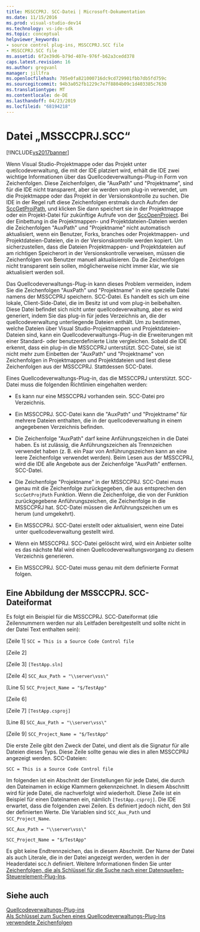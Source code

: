 ```yaml
---
title: MSSCCPRJ. SCC-Datei | Microsoft-Dokumentation
ms.date: 11/15/2016
ms.prod: visual-studio-dev14
ms.technology: vs-ide-sdk
ms.topic: conceptual
helpviewer_keywords:
- source control plug-ins, MSSCCPRJ.SCC file
- MSSCCPRJ.SCC file
ms.assetid: 6f2e39d6-b79d-407e-976f-b62a3cedd378
caps.latest.revision: 16
ms.author: gregvanl
manager: jillfra
ms.openlocfilehash: 705e0fa821000716dc9cd729901fbb7db5fd759c
ms.sourcegitcommit: 94b3a052fb1229c7e7f8804b09c1d403385c7630
ms.translationtype: MT
ms.contentlocale: de-DE
ms.lasthandoff: 04/23/2019
ms.locfileid: "68194218"
---
```

# <a name="mssccprjscc-file"></a>Datei „MSSCCPRJ.SCC“
[!INCLUDE[vs2017banner](../includes/vs2017banner.md)]

Wenn Visual Studio-Projektmappe oder das Projekt unter quellcodeverwaltung, die mit der IDE platziert wird, erhält die IDE zwei wichtige Informationen über das Quellcodeverwaltungs-Plug-in Form von Zeichenfolgen. Diese Zeichenfolgen, die "AuxPath" und "Projektname", sind für die IDE nicht transparent, aber sie werden vom plug-in verwendet, um die Projektmappe oder das Projekt in der Versionskontrolle zu suchen. Die IDE in der Regel ruft diese Zeichenfolgen erstmals durch Aufrufen der [SccGetProjPath](../extensibility/sccgetprojpath-function.md), und klicken Sie dann speichert sie in der Projektmappe oder ein Projekt-Datei für zukünftige Aufrufe von der [SccOpenProject](../extensibility/sccopenproject-function.md). Bei der Einbettung in die Projektmappen- und Projektdateien-Dateien werden die Zeichenfolgen "AuxPath" und "Projektname" nicht automatisch aktualisiert, wenn ein Benutzer, Forks, branches oder Projektmappen- und Projektdateien-Dateien, die in der Versionskontrolle werden kopiert. Um sicherzustellen, dass die Dateien Projektmappen- und Projektdateien auf am richtigen Speicherort in der Versionskontrolle verweisen, müssen die Zeichenfolgen von Benutzer manuell aktualisieren. Da die Zeichenfolgen nicht transparent sein sollen, möglicherweise nicht immer klar, wie sie aktualisiert werden soll.  
  
 Das Quellcodeverwaltungs-Plug-in kann dieses Problem vermeiden, indem Sie die Zeichenfolgen "AuxPath" und "Projektname" in eine spezielle Datei namens der MSSCCPRJ speichern. SCC-Datei. Es handelt es sich um eine lokale, Client-Side-Datei, die im Besitz ist und vom plug-in beibehalten. Diese Datei befindet sich nicht unter quellcodeverwaltung, aber es wird generiert, indem Sie das plug-in für jedes Verzeichnis an, die der quellcodeverwaltung unterliegende Dateien enthält. Um zu bestimmen, welche Dateien über Visual Studio-Projektmappen und Projektdateien-Dateien sind, kann ein Quellcodeverwaltungs-Plug-in die Erweiterungen mit einer Standard- oder benutzerdefinierte Liste vergleichen. Sobald die IDE erkennt, dass ein plug-in die MSSCCPRJ unterstützt. SCC-Datei, sie ist nicht mehr zum Einbetten der "AuxPath" und "Projektname" von Zeichenfolgen in Projektmappen und Projektdateien und liest diese Zeichenfolgen aus der MSSCCPRJ. Stattdessen SCC-Datei.  
  
 Eines Quellcodeverwaltungs-Plug-in, das die MSSCCPRJ unterstützt. SCC-Datei muss die folgenden Richtlinien eingehalten werden:  
  
- Es kann nur eine MSSCCPRJ vorhanden sein. SCC-Datei pro Verzeichnis.  
  
- Ein MSSCCPRJ. SCC-Datei kann die "AuxPath" und "Projektname" für mehrere Dateien enthalten, die in der quellcodeverwaltung in einem angegebenen Verzeichnis befinden.  
  
- Die Zeichenfolge "AuxPath" darf keine Anführungszeichen in die Datei haben. Es ist zulässig, die Anführungszeichen als Trennzeichen verwendet haben (z. B. ein Paar von Anführungszeichen kann an eine leere Zeichenfolge verwendet werden). Beim Lesen aus der MSSCCPRJ, wird die IDE alle Angebote aus der Zeichenfolge "AuxPath" entfernen. SCC-Datei.  
  
- Die Zeichenfolge "Projektname" in der MSSCCPRJ. SCC-Datei muss genau mit die Zeichenfolge zurückgegeben, die aus entsprechen den `SccGetProjPath` Funktion. Wenn die Zeichenfolge, die von der Funktion zurückgegebene Anführungszeichen, die Zeichenfolge in die MSSCCPRJ hat. SCC-Datei müssen die Anführungszeichen um es herum (und umgekehrt).  
  
- Ein MSSCCPRJ. SCC-Datei erstellt oder aktualisiert, wenn eine Datei unter quellcodeverwaltung gestellt wird.  
  
- Wenn ein MSSCCPRJ. SCC-Datei gelöscht wird, wird ein Anbieter sollte es das nächste Mal wird einen Quellcodeverwaltungsvorgang zu diesem Verzeichnis generieren.  
  
- Ein MSSCCPRJ. SCC-Datei muss genau mit dem definierte Format folgen.  
  
## <a name="an-illustration-of-the-mssccprjscc-file-format"></a>Eine Abbildung der MSSCCPRJ. SCC-Dateiformat  
 Es folgt ein Beispiel für die MSSCCPRJ. SCC-Dateiformat (die Zeilennummern werden nur als Leitfaden bereitgestellt und sollte nicht in der Datei Text enthalten sein):  
  
 [Zeile 1] `SCC = This is a Source Code Control file`  
  
 [Zeile 2]  
  
 [Zeile 3] `[TestApp.sln]`  
  
 [Zeile 4] `SCC_Aux_Path = "\\server\vss\"`  
  
 [Line 5] `SCC_Project_Name = "$/TestApp"`  
  
 [Zeile 6]  
  
 [Zeile 7] `[TestApp.csproj]`  
  
 [Line 8] `SCC_Aux_Path = "\\server\vss\"`  
  
 [Zeile 9] `SCC_Project_Name = "$/TestApp"`  
  
 Die erste Zeile gibt den Zweck der Datei, und dient als die Signatur für alle Dateien dieses Typs. Diese Zeile sollte genau wie dies in allen MSSCCPRJ angezeigt werden. SCC-Dateien:  
  
 `SCC = This is a Source Code Control file`  
  
 Im folgenden ist ein Abschnitt der Einstellungen für jede Datei, die durch den Dateinamen in eckige Klammern gekennzeichnet. In diesem Abschnitt wird für jede Datei, die nachverfolgt wird wiederholt. Diese Zeile ist ein Beispiel für einen Dateinamen ein, nämlich `[TestApp.csproj]`. Die IDE erwartet, dass die folgenden zwei Zeilen. Es definiert jedoch nicht, den Stil der definierten Werte. Die Variablen sind `SCC_Aux_Path` und `SCC_Project_Name`.  
  
 `SCC_Aux_Path = "\\server\vss\"`  
  
 `SCC_Project_Name = "$/TestApp"`  
  
 Es gibt keine Endtrennzeichen, das in diesem Abschnitt. Der Name der Datei als auch Literale, die in der Datei angezeigt werden, werden in der Headerdatei scc.h definiert. Weitere Informationen finden Sie unter [Zeichenfolgen, die als Schlüssel für die Suche nach einer Datenquellen-Steuerelement-Plug-Ins](../extensibility/strings-used-as-keys-for-finding-a-source-control-plug-in.md).  
  
## <a name="see-also"></a>Siehe auch  
 [Quellcodeverwaltungs-Plug-ins](../extensibility/source-control-plug-ins.md)   
 [Als Schlüssel zum Suchen eines Quellcodeverwaltungs-Plug-Ins verwendete Zeichenfolgen](../extensibility/strings-used-as-keys-for-finding-a-source-control-plug-in.md)
